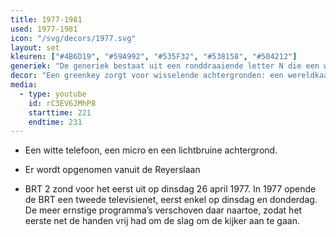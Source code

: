 ```yaml
---
title: 1977-1981
used: 1977-1981
icon: "/svg/decors/1977.svg"
layout: set
kleuren: ["#4B6D19", "#59A992", "#535F32", "#538158", "#504212"]
generiek: "De generiek bestaat uit een ronddraaiende letter N die een wereldkaart zichtbaar maakt. Er volgt een gong en 'nieuws' verschijnt in beeld. "
decor: "Een greenkey zorgt voor wisselende achtergronden: een wereldkaart voor buitenlands nieuws, een groene titel 'Sport' voor sportieve berichten."
media:
  - type: youtube
    id: rC3EV6JMhP8
    starttime: 221
    endtime: 231
---
```


* Een witte telefoon, een micro en een lichtbruine achtergrond.

* Er wordt opgenomen vanuit de Reyerslaan

* BRT 2 zond voor het eerst uit op dinsdag 26 april 1977. In 1977 opende de BRT een tweede televisienet, eerst enkel op dinsdag en donderdag. De meer ernstige programma’s verschoven daar naartoe, zodat het eerste net de handen vrij had om de slag om de kijker aan te gaan.
